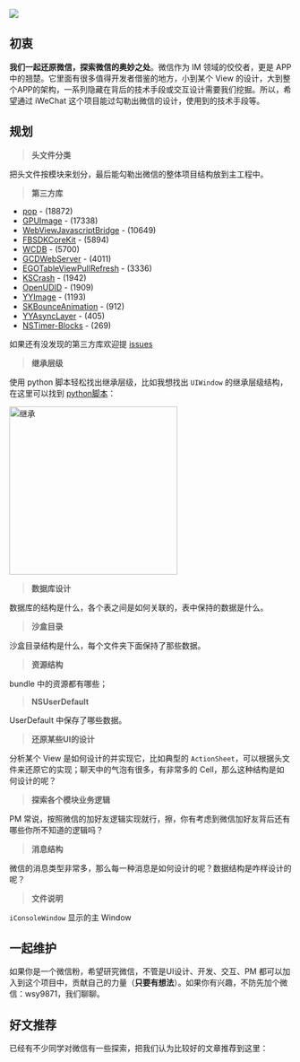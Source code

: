 ![](https://github.com/lefex/iWeChat/blob/master/image/bannel.png?raw=true)

## 初衷

**我们一起还原微信，探索微信的奥妙之处**。微信作为 IM 领域的佼佼者，更是 APP 中的翘楚。它里面有很多值得开发者借鉴的地方，小到某个 View 的设计，大到整个APP的架构，一系列隐藏在背后的技术手段或交互设计需要我们挖掘。所以，希望通过 iWeChat 这个项目能过勾勒出微信的设计，使用到的技术手段等。

## 规划

> **头文件分类**

把头文件按模块来划分，最后能勾勒出微信的整体项目结构放到主工程中。

> **第三方库**

- [pop](https://github.com/facebook/pop.git) - (18872)
- [GPUImage](https://github.com/BradLarson/GPUImage.git) - (17338)
- [WebViewJavascriptBridge](https://github.com/marcuswestin/WebViewJavascriptBridge.git) - (10649)
- [FBSDKCoreKit](https://github.com/facebook/facebook-ios-sdk.git) - (5894)
- [WCDB](https://github.com/Tencent/wcdb) - (5700)
- [GCDWebServer](https://github.com/swisspol/GCDWebServer.git) - (4011)
- [EGOTableViewPullRefresh](https://github.com/enormego/EGOTableViewPullRefresh.git) - (3336)
- [KSCrash](https://github.com/kstenerud/KSCrash.git) - (1942)
- [OpenUDID](https://github.com/ylechelle/OpenUDID.git) - (1909)
- [YYImage](https://github.com/ibireme/YYImage.git) - (1193)
- [SKBounceAnimation](https://github.com/khanlou/SKBounceAnimation.git) - (912)
- [YYAsyncLayer](https://github.com/ibireme/YYAsyncLayer.git) - (405)
- [NSTimer-Blocks](https://github.com/jivadevoe/NSTimer-Blocks.git) - (269)

如果还有没发现的第三方库欢迎提 [issues](https://github.com/lefex/iWeChat/issues)

> **继承层级**

使用 python 脚本轻松找出继承层级，比如我想找出 `UIWindow` 的继承层级结构，在这里可以找到 [python脚本](https://github.com/lefex/iWeChat/tree/master/python)：

<img src="https://raw.githubusercontent.com/lefex/iWeChat/master/image/iwc_inherit.jpeg" title="继承" width="300"/>


> **数据库设计**

数据库的结构是什么，各个表之间是如何关联的，表中保持的数据是什么。

> **沙盒目录**

沙盒目录结构是什么，每个文件夹下面保持了那些数据。

> **资源结构**

bundle 中的资源都有哪些；

> **NSUserDefault**

UserDefault 中保存了哪些数据。

> **还原某些UI的设计**

分析某个 View 是如何设计的并实现它，比如典型的 `ActionSheet`，可以根据头文件来还原它的实现；聊天中的气泡有很多，有非常多的 Cell，那么这种结构是如何设计的呢？

> **探索各个模块业务逻辑**

PM 常说，按照微信的加好友逻辑实现就行，擦，你有考虑到微信加好友背后还有哪些你所不知道的逻辑吗？

> **消息结构**

微信的消息类型非常多，那么每一种消息是如何设计的呢？数据结构是咋样设计的呢？

> **文件说明**

`iConsoleWindow` 显示的主 Window

## 一起维护

如果你是一个微信粉，希望研究微信，不管是UI设计、开发、交互、PM 都可以加入到这个项目中，贡献自己的力量（**只要有想法**）。如果你有兴趣，不防先加个微信：wsy9871，我们聊聊。


## 好文推荐

已经有不少同学对微信有一些探索，把我们认为比较好的文章推荐到这里：